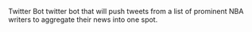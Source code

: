 Twitter Bot
twitter bot that will push tweets from a list of prominent NBA writers to aggregate their news into one spot.